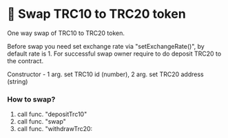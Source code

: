 # 💱 Swap TRC10 to TRC20 token
One way swap of TRC10 to TRC20 token.

Before swap you need set exchange rate via "setExchangeRate()", by default rate is 1.
For successful swap owner require to do deposit TRC20 to the contract.

Constructor - 1 arg. set TRC10 id (number), 2 arg. set TRC20 address (string)

### How to swap?

1)  call func. "depositTrc10"
2)  call func. "swap"
3)  call func. "withdrawTrc20:
